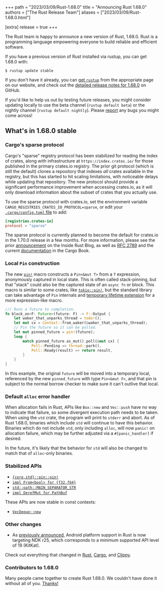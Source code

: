 +++
path = "2023/03/09/Rust-1.68.0"
title = "Announcing Rust 1.68.0"
authors = ["The Rust Release Team"]
aliases = ["2023/03/09/Rust-1.68.0.html"]

[extra]
release = true
+++

The Rust team is happy to announce a new version of Rust, 1.68.0. Rust is a
programming language empowering everyone to build reliable and efficient
software.

If you have a previous version of Rust installed via rustup, you can get 1.68.0
with:

```
$ rustup update stable
```

If you don't have it already, you can [get
`rustup`](https://www.rust-lang.org/install.html) from the appropriate page on
our website, and check out the [detailed release notes for
1.68.0](https://github.com/rust-lang/rust/blob/master/RELEASES.md#version-1680-2023-03-09)
on GitHub.

If you'd like to help us out by testing future releases, you might consider
updating locally to use the beta channel (`rustup default beta`) or the nightly
channel (`rustup default nightly`). Please
[report](https://github.com/rust-lang/rust/issues/new/choose) any bugs you
might come across!

## What's in 1.68.0 stable

### Cargo's sparse protocol

Cargo's "sparse" registry protocol has been stabilized for reading the index of
crates, along with infrastructure at `https://index.crates.io/` for those
published in the primary crates.io registry. The prior git protocol (which is
still the default) clones a repository that indexes _all_ crates available in
the registry, but this has started to hit scaling limitations, with noticeable
delays while updating that repository. The new protocol should provide a
significant performance improvement when accessing crates.io, as it will only
download information about the subset of crates that you actually use.

To use the sparse protocol with crates.io, set the environment variable
`CARGO_REGISTRIES_CRATES_IO_PROTOCOL=sparse`, or edit your
[`.cargo/config.toml` file](https://doc.rust-lang.org/cargo/reference/config.html)
to add:

```toml
[registries.crates-io]
protocol = "sparse"
```

The sparse protocol is currently planned to become the default for crates.io in
the 1.70.0 release in a few months. For more information, please see the prior
[announcement](https://blog.rust-lang.org/inside-rust/2023/01/30/cargo-sparse-protocol.html)
on the Inside Rust Blog, as well as
[RFC 2789](https://rust-lang.github.io/rfcs/2789-sparse-index.html)
and the current
[documentation](https://doc.rust-lang.org/stable/cargo/reference/registry-index.html#sparse-protocol)
in the Cargo Book.

### Local `Pin` construction

The new [`pin!`](https://doc.rust-lang.org/stable/std/pin/macro.pin.html) macro
constructs a `Pin<&mut T>` from a `T` expression, anonymously captured in local
state. This is often called stack-pinning, but that "stack" could also be the
captured state of an `async fn` or block. This macro is similar to some crates,
like [`tokio::pin!`](https://docs.rs/tokio/1/tokio/macro.pin.html), but the
standard library can take advantage of `Pin` internals and [temporary lifetime
extension](https://doc.rust-lang.org/stable/reference/destructors.html#temporary-lifetime-extension)
for a more expression-like macro.

```rust
/// Runs a future to completion.
fn block_on<F: Future>(future: F) -> F::Output {
    let waker_that_unparks_thread = todo!();
    let mut cx = Context::from_waker(&waker_that_unparks_thread);
    // Pin the future so it can be polled.
    let mut pinned_future = pin!(future);
    loop {
        match pinned_future.as_mut().poll(&mut cx) {
            Poll::Pending => thread::park(),
            Poll::Ready(result) => return result,
        }
    }
}
```

In this example, the original `future` will be moved into a temporary local,
referenced by the new `pinned_future` with type `Pin<&mut F>`, and that pin is
subject to the normal borrow checker to make sure it can't outlive that local.

### Default `alloc` error handler

When allocation fails in Rust, APIs like `Box::new` and `Vec::push` have no way
to indicate that failure, so some divergent execution path needs to be taken.
When using the `std` crate, the program will print to `stderr` and abort.
As of Rust 1.68.0, binaries which include `std` will continue to have
this behavior. Binaries which do not include `std`, only including `alloc`, will now `panic!`
on allocation failure, which may be further adjusted via a `#[panic_handler]` if desired.

In the future, it's likely that the behavior for `std` will also be changed to match that of `alloc`-only binaries.

### Stabilized APIs

- [`{core,std}::pin::pin!`](https://doc.rust-lang.org/stable/std/pin/macro.pin.html)
- [`impl From<bool> for {f32,f64}`](https://doc.rust-lang.org/stable/std/primitive.f32.html#impl-From%3Cbool%3E-for-f32)
- [`std::path::MAIN_SEPARATOR_STR`](https://doc.rust-lang.org/stable/std/path/constant.MAIN_SEPARATOR_STR.html)
- [`impl DerefMut for PathBuf`](https://doc.rust-lang.org/stable/std/path/struct.PathBuf.html#impl-DerefMut-for-PathBuf)

These APIs are now stable in const contexts:

- [`VecDeque::new`](https://doc.rust-lang.org/stable/std/collections/struct.VecDeque.html#method.new)

### Other changes

* As [previously announced](https://blog.rust-lang.org/2023/01/09/android-ndk-update-r25.html),
  Android platform support in Rust is now targeting NDK r25, which corresponds to
  a minimum supported API level of 19 (KitKat).

Check out everything that changed in
[Rust](https://github.com/rust-lang/rust/blob/stable/RELEASES.md#version-1680-2023-03-09),
[Cargo](https://doc.rust-lang.org/nightly/cargo/CHANGELOG.html#cargo-168-2023-03-09),
and [Clippy](https://github.com/rust-lang/rust-clippy/blob/master/CHANGELOG.md#rust-168).

### Contributors to 1.68.0

Many people came together to create Rust 1.68.0.
We couldn't have done it without all of you.
[Thanks!](https://thanks.rust-lang.org/rust/1.68.0/)
